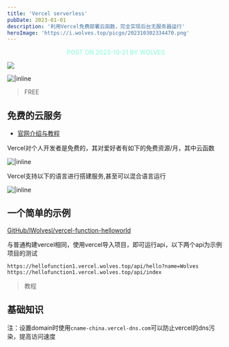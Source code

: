 ```yaml
---
title: 'Vercel serverless'
pubDate: 2023-01-01
description: '利用Vercel免费部署云函数，完全实现后台无服务器运行'
heroImage: 'https://i.wolves.top/picgo/202310302334470.png'
---
```

<p style="color: aquamarine;text-align: center">POST ON 2023-10-21 BY WOLVES</p>

![](https://i.wolves.top/picgo/202310302317746.png)

![|inline](https://i.wolves.top/picgo/202310302332638.png)

> FREE

## 免费的云服务

- [官网介绍与教程](https://vercel.com/docs/functions/serverless-functions)

Vercel对个人开发者是免费的，其对爱好者有如下的免费资源/月，其中云函数

![|inline](https://i.wolves.top/picgo/202310302215122.png)

Vercel支持以下的语言进行搭建服务,甚至可以混合语言运行

![|inline](https://i.wolves.top/picgo/202310302324527.png)

## 一个简单的示例

[GitHub/lWolvesl/vercel-function-helloworld](https://github.com/lWolvesl/vercel-function-helloworld.git)

与普通构建vercel相同，使用vercel导入项目，即可运行api，以下两个api为示例项目的测试
```
https://hellofunction1.vercel.wolves.top/api/hello?name=Wolves
https://hellofunction1.vercel.wolves.top/api/index
```


> 教程

## 基础知识
注：设置domain时使用`cname-china.vercel-dns.com`可以防止vercel的dns污染，提高访问速度

